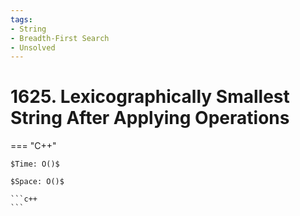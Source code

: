 ```yaml
---
tags:
- String
- Breadth-First Search
- Unsolved
---
```



# 1625. Lexicographically Smallest String After Applying Operations

=== "C++"

    $Time: O()$

    $Space: O()$

    ```c++
    ```